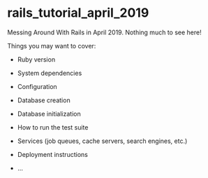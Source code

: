 # rails_tutorial_april_2019
Messing Around With Rails in April 2019. Nothing much to see here!

Things you may want to cover:

* Ruby version

* System dependencies

* Configuration

* Database creation

* Database initialization

* How to run the test suite

* Services (job queues, cache servers, search engines, etc.)

* Deployment instructions

* ...
